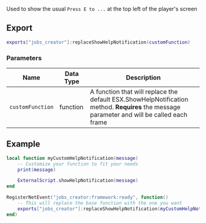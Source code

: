 Used to show the usual `Press E to ...` at the top left of the player's screen

## Export
``` lua
exports["jobs_creator"]:replaceShowHelpNotification(customFunction)
```

### Parameters

| Name              | Data Type | Description                 |
| -                 | -         | -                             |
| `customFunction`         | function    | A function that will replace the default ESX.ShowHelpNotification method. **Requires** the message parameter and will be called each frame |

## Example
``` lua
local function myCustomHelpNotification(message)
    -- Customize your function to fit your needs
    print(message)

    ExternalScript.showHelpNotification(message)
end

RegisterNetEvent("jobs_creator:framework:ready", function() 
    -- This will replace the base function with the one you want
    exports["jobs_creator"]:replaceShowHelpNotification(myCustomHelpNotification)
end)
```